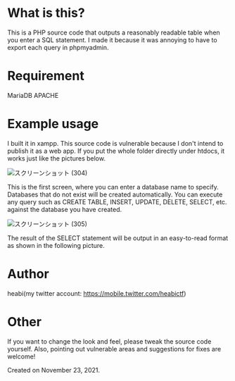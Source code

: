 # What is this?
This is a PHP source code that outputs a reasonably readable table when you enter a SQL statement.
I made it because it was annoying to have to export each query in phpmyadmin.

# Requirement
MariaDB
APACHE

# Example usage
I built it in xampp. This source code is vulnerable because I don't intend to publish it as a web app.
If you put the whole folder directly under htdocs, it works just like the pictures below.


![スクリーンショット (304)](https://user-images.githubusercontent.com/94665341/142980961-63f0a182-2de4-454b-865d-e07454a72ff4.png)

This is the first screen, where you can enter a database name to specify. Databases that do not exist will be created automatically.
You can execute any query such as CREATE TABLE, INSERT, UPDATE, DELETE, SELECT, etc. against the database you have created.

![スクリーンショット (305)](https://user-images.githubusercontent.com/94665341/142980954-69eb4490-80ed-4fa5-b6eb-dd5bde2b837b.png)

The result of the SELECT statement will be output in an easy-to-read format as shown in the following picture.



# Author
heabi(my twitter account: https://mobile.twitter.com/heabictf)

# Other
If you want to change the look and feel, please tweak the source code yourself. 
Also, pointing out vulnerable areas and suggestions for fixes are welcome!

Created on November 23, 2021.